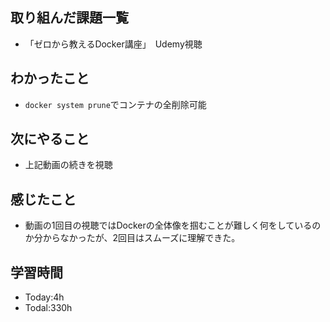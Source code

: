 ## 取り組んだ課題一覧
- 「ゼロから教えるDocker講座」　Udemy視聴
  
## わかったこと
- `docker system prune`でコンテナの全削除可能
  
## 次にやること
- 上記動画の続きを視聴
  
## 感じたこと
- 動画の1回目の視聴ではDockerの全体像を掴むことが難しく何をしているのか分からなかったが、2回目はスムーズに理解できた。
  
## 学習時間
- Today:4h
- Todal:330h
